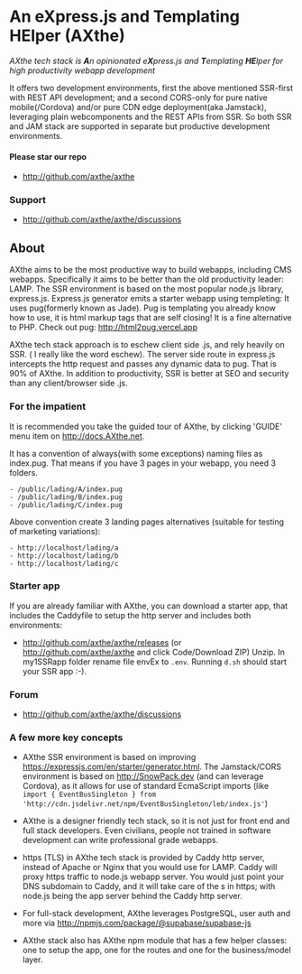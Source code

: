  
# An eXpress.js and Templating HElper (AXthe)
<i>AXthe tech stack is <b>A</b>n opinionated e<b>X</b>press.js and <b>T</b>emplating <b>HE</b>lper for high productivity webapp development</i>
 
It offers two development environments, first the above mentioned SSR-first with REST API development; and a second CORS-only for pure native mobile(/Cordova) and/or pure CDN edge deployment(aka Jamstack), leveraging plain webcomponents and the REST APIs from SSR. So both SSR and JAM stack are supported in separate but productive development environments.
 
 
#### Please star our repo
- http://github.com/axthe/axthe
 
### Support
- http://github.com/axthe/axthe/discussions


## About
AXthe aims to be the most productive way to build webapps, including CMS webapps. Specifically it aims to be better than the old productivity leader: LAMP.
The SSR environment is based on the most popular node.js library, express.js. Express.js generator emits a starter webapp using templeting: It uses pug(formerly known as Jade). Pug is templating you already know how to use, it is html markup tags that are self closing! It is a fine alternative to PHP.
Check out pug: http://html2pug.vercel.app
 
 
AXthe tech stack approach is to eschew client side .js, and rely heavily on SSR. ( I really like the word eschew). The server side route in express.js intercepts the http request and passes any dynamic data to pug. That is 90% of AXthe. In addition to productivity, SSR is better at SEO and security than any client/browser side .js.
 
 
### For the impatient
It is recommended you take the guided tour of AXthe, by clicking 'GUIDE' menu item on http://docs.AXthe.net.
 
It has a convention of always(with some exceptions) naming files as index.pug. That means if you have 3 pages in your webapp, you need 3 folders.
```
- /public/lading/A/index.pug
- /public/lading/B/index.pug
- /public/lading/C/index.pug
```
Above convention create 3 landing pages alternatives (suitable for testing of marketing variations):
```
- http://localhost/lading/a
- http://localhost/lading/b
- http://localhost/lading/c
```
 
### Starter app
If you are already familiar with AXthe, you can download a starter app, that includes the Caddyfile to setup the http server and includes both environments:
- http://github.com/axthe/axthe/releases (or http://github.com/axthe/axthe and click Code/Download ZIP)
Unzip. In my1SSRapp folder rename file envEx to ```.env```. Running ```d.sh``` should start your SSR app :-).
 
 
### Forum
 
- http://github.com/axthe/axthe/discussions
 
 
### A few more key concepts
- AXthe SSR environment is based on improving https://expressjs.com/en/starter/generator.html. The Jamstack/CORS environment is based on http://SnowPack.dev (and can leverage Cordova), as it allows for use of standard EcmaScript imports (like ```import { EventBusSingleton } from 'http://cdn.jsdelivr.net/npm/EventBusSingleton/leb/index.js'```)
 
- AXthe is a designer friendly tech stack, so it is not just for front end and full stack developers. Even civilians, people not trained in software development can write professional grade webapps.
 
- https (TLS) in AXthe tech stack is provided by Caddy http server, instead of Apache or Nginx that you would use for LAMP. Caddy will proxy https traffic to node.js webapp server. You would just point your DNS subdomain to Caddy, and it will take care of the s in https; with node.js being the app server behind the Caddy http server.
 
- For full-stack development, AXthe leverages PostgreSQL, user auth and more via http://npmjs.com/package/@supabase/supabase-js
 
- AXthe stack also has AXthe npm module that has a few helper classes: one to setup the app, one for the routes and one for the business/model layer.
 
